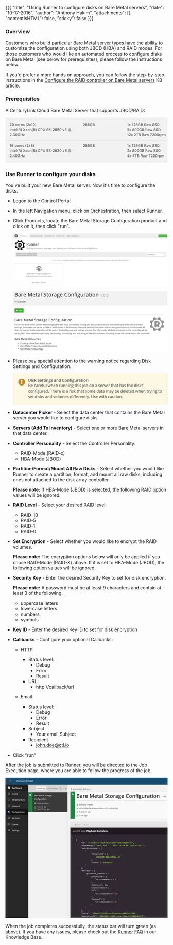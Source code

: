 
{{{
"title": "Using Runner to configure disks on Bare Metal servers",
"date": "10-17-2016",
"author": "Anthony Hakim",
"attachments": [],
"contentIsHTML": false,
"sticky": false
}}}

### Overview

Customers who build particular Bare Metal server types have the ability to customize the configuration using both JBOD (HBA) and RAID modes.  For those customers who would like an automated process to configure disks on Bare Metal (see below for prerequisites), please follow the instructions below.

If you'd prefer a more hands on approach, you can follow the step-by-step instructions in the [Configure the RAID controller on Bare Metal servers](../Servers/configuring-raid-on-bare-metal-servers.md) KB article.

### Prerequisites

A CenturyLink Cloud Bare Metal Server that supports JBOD/RAID:

![Bare Metal JBOD/RAID Support](../images/bare_metal_runner_disks_1.png)

### Use Runner to configure your disks

You've built your new Bare Metal server.  Now it's time to configure the disks.

* Logon to the Control Portal
* In the left Navigation menu, click on Orchestration, then select Runner.
* Click Products, locate the Bare Metal Storage Configuration product and click on it, then click "run".

    ![Bare Metal Storage Configuration](../images/bare_metal_runner_disks_2.png)

    ![Run Bare Metal Storage Configuration](../images/bare_metal_runner_disks_3.png)

* Please pay special attention to the warning notice regarding Disk Settings and Configuration.

  ![Bare Metal Storage Configuration](../images/bare_metal_runner_disks_4.png)

* **Datacenter Picker** - Select the data center that contains the Bare Metal server you would like to configure disks.
* **Servers (Add To Inventory)** - Select one or more Bare Metal servers in that data center.
* **Controller Personality** - Select the Controller Personality:
  - RAID-Mode (RAID-x)
  - HBA-Mode (JBOD)
* **Partition/Format/Mount All Raw Disks** - Select whether you would like Runner to create a partition, format, and mount all raw disks, including ones not attached to the disk array controller.

  **Please note:** If HBA-Mode (JBOD) is selected, the following RAID option values will be ignored.

* **RAID Level** - Select your desired RAID level:
  - RAID-10
  - RAID-5
  - RAID-1
  - RAID-0
* **Set Encryption** - Select whether you would like to encrypt the RAID volumes.

  **Please note:** The encryption options below will only be applied if you chose RAID-Mode (RAID-X) above. If it is set to HBA-Mode (JBOD), the following option values will be ignored.

* **Security Key** - Enter the desired Security Key to set for disk encryption.

  **Please note:**	A password must be at least 9 characters and contain at least 3 of the following:
  - uppercase letters
  - lowercase letters
  - numbers
  - symbols

* **Key ID** - Enter the desired Key ID to set for disk encryption

* **Callbacks** - Configure your optional Callbacks:
  - HTTP
    - Status level:
      - Debug
      - Error
      - Result
    - URL:
      - http://callback/url

  - Email
    - Status level:
      - Debug
      - Error
      - Result
    - Subject:
      - Your email Subject
    - Recipient
      - john.doe@ctl.io

 * Click "run"

 After the job is submitted to Runner, you will be directed to the Job Execution page, where you are able to follow the progress of the job.

 ![Bare Metal Job Execution](../images/bare_metal_runner_disks_5.png)

When the job completes successfully, the status bar will turn green (as above). If you have any issues, please check out the [Runner FAQ](https://www.ctl.io/knowledge-base/runner/runner-faqs.md) in our Knowledge Base.
